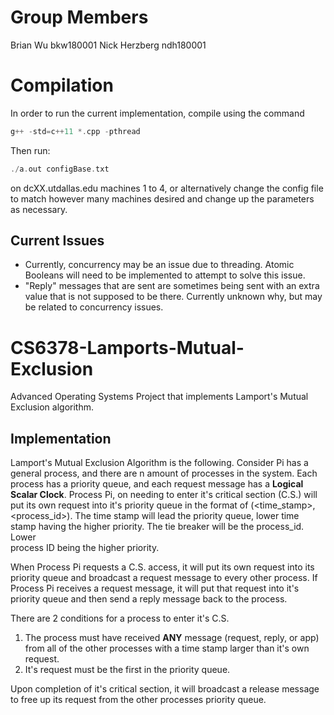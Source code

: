 # Group Members
Brian Wu bkw180001
Nick Herzberg ndh180001

# Compilation
In order to run the current implementation, compile using the command
```cpp
g++ -std=c++11 *.cpp -pthread
```
Then run:
```cpp
./a.out configBase.txt 
```
on dcXX.utdallas.edu machines 1 to 4, or alternatively change the config file
to match however many machines desired and change up the parameters as necessary.

## Current Issues
- Currently, concurrency may be an issue due to threading. Atomic Booleans will need to be implemented to attempt to solve this issue.
- "Reply" messages that are sent are sometimes being sent with an extra value that is not supposed to be there. Currently unknown why, but may be related to concurrency issues.


# CS6378-Lamports-Mutual-Exclusion
Advanced Operating Systems Project that implements Lamport's Mutual Exclusion algorithm.

## Implementation
Lamport's Mutual Exclusion Algorithm is the following.
Consider Pi has a general process, and there are n amount of processes in the system.
Each process has a priority queue, and each request message has a **Logical Scalar Clock**.
Process Pi, on needing to enter it's critical section (C.S.) will put its own request into it's priority queue in the format of (<time_stamp>, <process_id>).
  The time stamp will lead the priority queue, lower time stamp having the higher priority. The tie breaker will be the process_id. Lower   
  process ID being the higher priority.

When Process Pi requests a C.S. access, it will put its own request into its priority queue and broadcast a request message to every other process.
If Process Pi receives a request message, it will put that request into it's priority queue and then send a reply message back to the process.

There are 2 conditions for a process to enter it's C.S.
  1. The process must have received **ANY** message (request, reply, or app) from all of the other processes with a time stamp larger than it's own request.
  2. It's request must be the first in the priority queue.

Upon completion of it's critical section, it will broadcast a release message to free up its request from the other processes priority queue.
